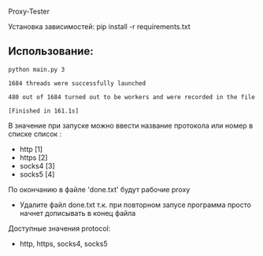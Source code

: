 Proxy-Tester

Установка зависимостей:
pip install -r requirements.txt

## Использование:
```python main.py 3```

```←[Krunning threads |██████████                      | 516/1684
1684 threads were successfully launched

480 out of 1684 turned out to be workers and were recorded in the file

[Finished in 161.1s]
```

В значение при запуске можно ввести название протокола или номер в списке
список :
* http       [1]
* https      [2]
* socks4     [3]
* socks5     [4] 


По окончанию в файле 'done.txt' будут рабочие proxy
* Удалите файл done.txt т.к. при повторном запусе программа просто начнет дописывать в конец файла

Доступные значения protocol:
* http, https, socks4, socks5

